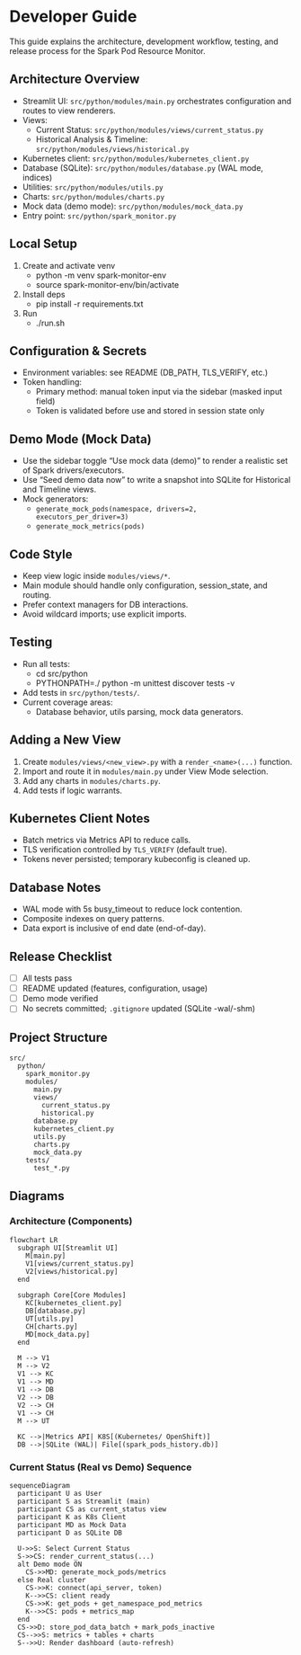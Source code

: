 # Developer Guide

This guide explains the architecture, development workflow, testing, and release process for the Spark Pod Resource Monitor.

## Architecture Overview

- Streamlit UI: `src/python/modules/main.py` orchestrates configuration and routes to view renderers.
- Views:
  - Current Status: `src/python/modules/views/current_status.py`
  - Historical Analysis & Timeline: `src/python/modules/views/historical.py`
- Kubernetes client: `src/python/modules/kubernetes_client.py`
- Database (SQLite): `src/python/modules/database.py` (WAL mode, indices)
- Utilities: `src/python/modules/utils.py`
- Charts: `src/python/modules/charts.py`
- Mock data (demo mode): `src/python/modules/mock_data.py`
- Entry point: `src/python/spark_monitor.py`

## Local Setup

1. Create and activate venv
   - python -m venv spark-monitor-env
   - source spark-monitor-env/bin/activate
2. Install deps
   - pip install -r requirements.txt
3. Run
   - ./run.sh

## Configuration & Secrets

- Environment variables: see README (DB_PATH, TLS_VERIFY, etc.)
- Token handling:
  - Primary method: manual token input via the sidebar (masked input field)
  - Token is validated before use and stored in session state only

## Demo Mode (Mock Data)

- Use the sidebar toggle “Use mock data (demo)” to render a realistic set of Spark drivers/executors.
- Use “Seed demo data now” to write a snapshot into SQLite for Historical and Timeline views.
- Mock generators:
  - `generate_mock_pods(namespace, drivers=2, executors_per_driver=3)`
  - `generate_mock_metrics(pods)`

## Code Style

- Keep view logic inside `modules/views/*`.
- Main module should handle only configuration, session_state, and routing.
- Prefer context managers for DB interactions.
- Avoid wildcard imports; use explicit imports.

## Testing

- Run all tests:
  - cd src/python
  - PYTHONPATH=./ python -m unittest discover tests -v
- Add tests in `src/python/tests/`.
- Current coverage areas:
  - Database behavior, utils parsing, mock data generators.

## Adding a New View

1. Create `modules/views/<new_view>.py` with a `render_<name>(...)` function.
2. Import and route it in `modules/main.py` under View Mode selection.
3. Add any charts in `modules/charts.py`.
4. Add tests if logic warrants.

## Kubernetes Client Notes

- Batch metrics via Metrics API to reduce calls.
- TLS verification controlled by `TLS_VERIFY` (default true).
- Tokens never persisted; temporary kubeconfig is cleaned up.

## Database Notes

- WAL mode with 5s busy_timeout to reduce lock contention.
- Composite indexes on query patterns.
- Data export is inclusive of end date (end-of-day).

## Release Checklist

- [ ] All tests pass
- [ ] README updated (features, configuration, usage)
- [ ] Demo mode verified
- [ ] No secrets committed; `.gitignore` updated (SQLite -wal/-shm)

## Project Structure

```
src/
  python/
    spark_monitor.py
    modules/
      main.py
      views/
        current_status.py
        historical.py
      database.py
      kubernetes_client.py
      utils.py
      charts.py
      mock_data.py
    tests/
      test_*.py
```

## Diagrams

### Architecture (Components)
```mermaid
flowchart LR
  subgraph UI[Streamlit UI]
    M[main.py]
    V1[views/current_status.py]
    V2[views/historical.py]
  end

  subgraph Core[Core Modules]
    KC[kubernetes_client.py]
    DB[database.py]
    UT[utils.py]
    CH[charts.py]
    MD[mock_data.py]
  end

  M --> V1
  M --> V2
  V1 --> KC
  V1 --> MD
  V1 --> DB
  V2 --> DB
  V2 --> CH
  V1 --> CH
  M --> UT

  KC -->|Metrics API| K8S[(Kubernetes/ OpenShift)]
  DB -->|SQLite (WAL)| File[(spark_pods_history.db)]
```

### Current Status (Real vs Demo) Sequence
```mermaid
sequenceDiagram
  participant U as User
  participant S as Streamlit (main)
  participant CS as current_status view
  participant K as K8s Client
  participant MD as Mock Data
  participant D as SQLite DB

  U->>S: Select Current Status
  S->>CS: render_current_status(...)
  alt Demo mode ON
    CS->>MD: generate_mock_pods/metrics
  else Real cluster
    CS->>K: connect(api_server, token)
    K-->>CS: client ready
    CS->>K: get_pods + get_namespace_pod_metrics
    K-->>CS: pods + metrics_map
  end
  CS->>D: store_pod_data_batch + mark_pods_inactive
  CS-->>S: metrics + tables + charts
  S-->>U: Render dashboard (auto-refresh)
```
